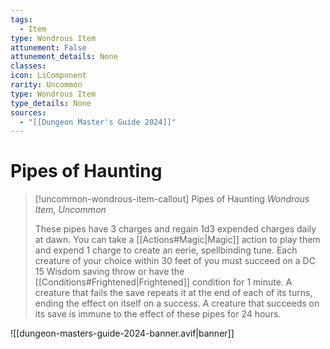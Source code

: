 ```yaml
---
tags:
  - Item
type: Wondrous Item
attunement: False
attunement_details: None
classes:
icon: LiComponent
rarity: Uncommon
type: Wondrous Item
type_details: None
sources: 
  - "[[Dungeon Master's Guide 2024]]"
---
```

# Pipes of Haunting
>[!uncommon-wondrous-item-callout] Pipes of Haunting
>_Wondrous Item, Uncommon_
>
>These pipes have 3 charges and regain 1d3 expended charges daily at dawn. You can take a [[Actions#Magic\|Magic]] action to play them and expend 1 charge to create an eerie, spellbinding tune. Each creature of your choice within 30 feet of you must succeed on a DC 15 Wisdom saving throw or have the [[Conditions#Frightened\|Frightened]] condition for 1 minute. A creature that fails the save repeats it at the end of each of its turns, ending the effect on itself on a success. A creature that succeeds on its save is immune to the effect of these pipes for 24 hours.
>


![[dungeon-masters-guide-2024-banner.avif|banner]]